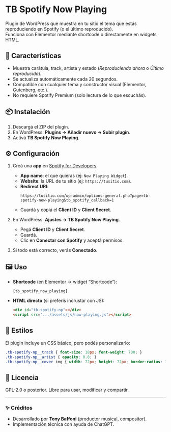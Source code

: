 # TB Spotify Now Playing

Plugin de WordPress que muestra en tu sitio el tema que estás reproduciendo en Spotify (o el último reproducido).  
Funciona con Elementor mediante shortcode o directamente en widgets HTML.

## 🚀 Características
- Muestra carátula, track, artista y estado (*Reproduciendo ahora* o *Último reproducido*).  
- Se actualiza automáticamente cada 20 segundos.  
- Compatible con cualquier tema y constructor visual (Elementor, Gutenberg, etc.).  
- No requiere Spotify Premium (solo lectura de lo que escuchás).

## 📦 Instalación
1. Descargá el ZIP del plugin.  
2. En WordPress: **Plugins → Añadir nuevo → Subir plugin**.  
3. Activá **TB Spotify Now Playing**.  

## ⚙️ Configuración
1. Creá una **app** en [Spotify for Developers](https://developer.spotify.com/dashboard/).  
   - **App name**: el que quieras (ej: `Now Playing Widget`).  
   - **Website**: la URL de tu sitio (ej: `https://tusitio.com`).  
   - **Redirect URI**:  
     ```
     https://tusitio.com/wp-admin/options-general.php?page=tb-spotify-now-playing&tb_spotify_callback=1
     ```
   - Guardá y copiá el **Client ID** y **Client Secret**.

2. En WordPress: **Ajustes → TB Spotify Now Playing**.  
   - Pegá **Client ID** y **Client Secret**.  
   - Guardá.  
   - Clic en **Conectar con Spotify** y aceptá permisos.

3. Si todo está correcto, verás **Conectado**.

## 🖼️ Uso
- **Shortcode** (en Elementor → widget “Shortcode”):  
  ```
  [tb_spotify_now_playing]
  ```
- **HTML directo** (si preferís incrustar con JS):  
  ```html
  <div id="tb-spotify-np"></div>
  <script src=".../assets/js/now-playing.js"></script>
  ```

## 🎨 Estilos
El plugin incluye un CSS básico, pero podés personalizarlo:  
```css
.tb-spotify-np__track { font-size: 18px; font-weight: 700; }
.tb-spotify-np__artist { opacity: 0.8; }
.tb-spotify-np__cover img { width: 72px; height: 72px; border-radius: 12px; }
```

## 📜 Licencia
GPL-2.0 o posterior. Libre para usar, modificar y compartir.  

---

### ✨ Créditos
- Desarrollado por **Tony Baffoni** (productor musical, compositor).  
- Implementación técnica con ayuda de ChatGPT.
